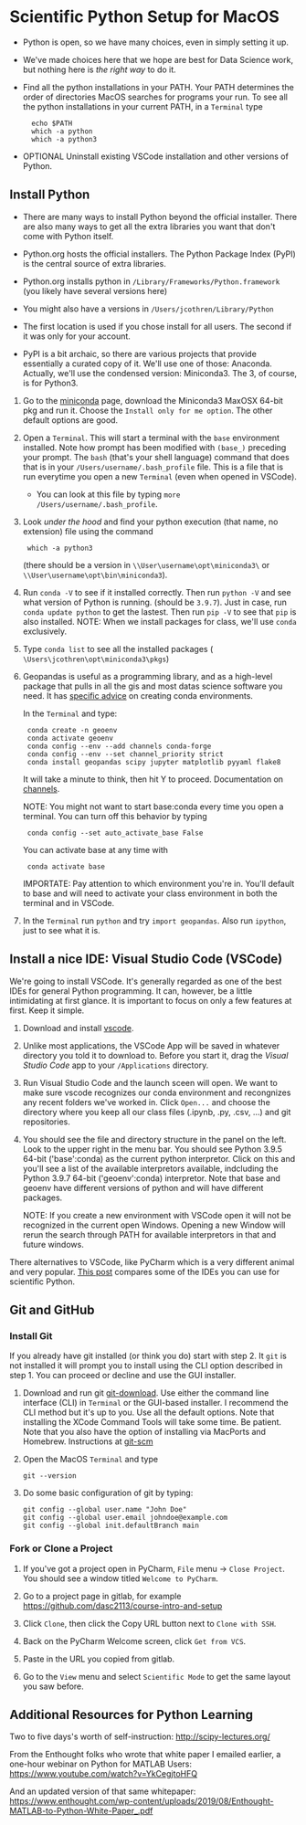 # Scientific Python Setup for MacOS

- Python is open, so we have many choices, even in simply setting it up.

- We've made choices here that we hope are best for Data Science work, but nothing here is _the right way_ to do it.

- Find all the python installations in your PATH. Your PATH determines the order of directories MacOS searches for 
   programs your run. To see all the python installations in your current PATH, in a `Terminal` type 
  
        echo $PATH
        which -a python
        which -a python3 

- OPTIONAL Uninstall existing VSCode installation and other versions of Python.

## Install Python

- There are many ways to install Python beyond the official installer. There
  are also many ways to get all the extra libraries you want that don't come
  with Python itself.

- Python.org hosts the official installers. The Python Package Index (PyPI)
  is the central source of extra libraries. 

- Python.org installs python in `/Library/Frameworks/Python.framework` 
  (you likely have several versions here)

- You might also have a versions in `/Users/jcothren/Library/Python` 

- The first location is used if you chose install for all users. The second 
  if it was only for your account.

- PyPI is a bit archaic, so there are various projects that provide
  essentially a curated copy of it. We'll use one of those: Anaconda. Actually,
  we'll use the condensed version: Miniconda3. The 3, of course, is for Python3.

1. Go to the [miniconda][] page, download the Miniconda3 MaxOSX 64-bit pkg
   and run it. Choose the `Install only for me option`. The other default options 
   are good.

2. Open a `Terminal`. This will start a terminal with the `base` environment
   installed. Note how prompt has been modified with `(base_)` preceding your
   prompt. The `bash` (that's your shell language) command that does that is in
   your `/Users/username/.bash_profile` file. This is a file that is run
   everytime you open a new `Terminal` (even when opened in VSCode).
   - You can look at this file by typing `more /Users/username/.bash_profile`.

3. Look _under the hood_ and find your python execution (that name, no extension)
   file using the command 
   
        which -a python3
   
   (there should be a version in `\\User\username\opt\miniconda3\` or `\\User\username\opt\bin\miniconda3`). 

3. Run `conda -V` to see if it installed correctly. Then run `python -V` and
   see what version of Python is running. (should be `3.9.7`). Just in case, 
   run `conda update python` to get the lastest. Then run `pip -V` to see that 
   `pip` is also installed. NOTE: When we install packages for class, we'll use `conda` exclusively.

4. Type `conda list` to see all the installed packages ( `\Users\jcothren\opt\miniconda3\pkgs`)

5. Geopandas is useful as a programming library, and as a high-level package
   that pulls in all the gis and most datas science software you need. It has 
   [specific advice][] on creating conda environments.

   In the `Terminal` and type:

        conda create -n geoenv
        conda activate geoenv
        conda config --env --add channels conda-forge
        conda config --env --set channel_priority strict
        conda install geopandas scipy jupyter matplotlib pyyaml flake8

   It will take a minute to think, then hit Y to proceed. Documentation on [channels][4].

   NOTE: You might not want to start base:conda every time you open a terminal. You 
   can turn off this behavior by typing
   
        conda config --set auto_activate_base False
   
   You can activate base at any time with

        conda activate base
   
   IMPORTATE: Pay attention to which environment you're in. You'll default to base and will
   need to activate your class environment in both the terminal and in VSCode.

6. In the `Terminal` run `python` and try `import geopandas`. Also run `ipython`, just to see
   what it is.


[miniconda]: https://docs.conda.io/en/latest/miniconda.html
[specific advice]: https://geopandas.org/getting_started/install.html#using-the-conda-forge-channel
[vscode]: https//:https://code.visualstudio.com/Download

## Install a nice IDE: Visual Studio Code (VSCode)

We're going to install VSCode. It's generally regarded as one of the best
IDEs for general Python programming. It can, however, be a little intimidating at first glance. It
is important to focus on only a few features at first. Keep it simple.

1. Download and install [vscode][1].

2. Unlike most applications, the VSCode App will be saved in whatever directory you told
   it to download to. Before you start it, drag the _Visual Studio Code_ app to your 
   `/Applications` directory. 

3. Run Visual Studio Code and the launch sceen will open. We want to make sure vscode recognizes
   our conda environment and recongnizes any recent folders we've worked in. Click `Open...` and
   choose the directory where you keep all our class files (.ipynb, .py, .csv, ...) and 
   git repositories.

4. You should see the file and directory structure in the panel on the left. Look to the upper right 
   in the menu bar. You should see Python 3.9.5 64-bit ('base':conda) as the current python interpretor.
   Click on this and you'll see a list of the available interpretors available, indcluding the 
   Python 3.9.7 64-bit ('geoenv':conda) interpretor. Note that base and geoenv have different 
   versions of python and will have different packages.

   NOTE: If you create a new environment with VSCode open it will not be recognized in the current open
   Windows. Opening a new Window will rerun the search through PATH for available interpretors in that
   and future windows.

There alternatives to VSCode, like PyCharm which is a very different
animal and very popular. [This post][2] compares some of the IDEs you can use
for scientific Python.

[1]: https://code.visualstudio.com/download
[2]: https://medium.com/@rasmusgs/python-for-matlab-users-part-3-choosing-an-ide-af45b427d183
[4]: https://docs.conda.io/projects/conda/en/latest/user-guide/tasks/manage-channels.html


## Git and GitHub

### Install Git

If you already have git installed (or think you do) start with step 2. It `git` is not installed it will prompt you to install using the CLI option described in step 1. You can proceed or decline and use the GUI installer.

1.   Download and run git [git-download][]. Use either the command line interface (CLI) in `Terminal` or the GUI-based installer. I recommend the CLI method but it's up to you. Use all the default options. Note that installing the XCode Command Tools will take some time. Be patient. Note that you also have the option of installing via MacPorts and Homebrew. Instructions at [git-scm][]

2. Open the MacOS `Terminal` and type

       git --version

3. Do some basic configuration of git by typing:

       git config --global user.name "John Doe"
       git config --global user.email johndoe@example.com
       git config --global init.defaultBranch main

[git-download]: [https://git-scm.com/book/en/v2/Getting-Started-Installing-Git]
[git-scm]: [https://git-scm.com/install-guide/macos]

### Fork or Clone a Project

1. If you've got a project open in PyCharm, `File` menu -> `Close Project`.
   You should see a window titled `Welcome to PyCharm`.

2. Go to a project page in gitlab, for example
   https://github.com/dasc2113/course-intro-and-setup

3. Click `Clone`, then click the Copy URL button next to `Clone with SSH`.

4. Back on the PyCharm Welcome screen, click `Get from VCS`.

5. Paste in the URL you copied from gitlab.

6. Go to the `View` menu and select `Scientific Mode` to get the same layout
   you saw before.


## Additional Resources for Python Learning

Two to five days's worth of self-instruction: <http://scipy-lectures.org/>

From the Enthought folks who wrote that white paper I emailed earlier, a
one-hour webinar on Python for MATLAB Users:
<https://www.youtube.com/watch?v=YkCegjtoHFQ>

And an updated version of that same whitepaper:
<https://www.enthought.com/wp-content/uploads/2019/08/Enthought-MATLAB-to-Python-White-Paper_.pdf>
